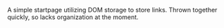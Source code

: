 A simple startpage utilizing DOM storage to store links. Thrown together quickly, so lacks organization at the moment.
